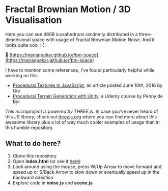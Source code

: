 # Fractal Brownian Motion / 3D Visualisation

Here you can see 4608 icosahedrons randomly distributed in a three-dimensional space with usage of Fractal Brownian Motion Noise. And it looks quite cool :-).

🔗 [https://marianpekar.github.io/fbm-space](https://marianpekar.github.io/fbm-space) 


I have to mention some references, I've found particularly helpful while working on this.

* [Procedural Textures In JavaScript](http://clockworkchilli.com/blog/6_procedural_textures_in_javascript), an article posted June 10th, 2016 by Gio
* [Procedural Terrain Generation with Unity](https://www.udemy.com/procedural-terrain-generation-with-unity/), a Udemy course by Penny de Byl.


*This microproject is powered by THREE.js*. In case you've never heard of this JS library, check out [threejs.org](https://threejs.org/) where you can find more about this awesome library plus a lot of way much cooler examples of usage than in this humble repository.

## What to do here?

1. Clone this repository
2. Open **index.html** (or see it [here](https://marianpekar.github.io/fbm-space))
3. Look around using the mouse, press W/Up Arrow to move forward and speed up or S/Back Arrow to slow down or eventually speed up in the backward direction
4. Explore code in **noise.js** and **scene.js**